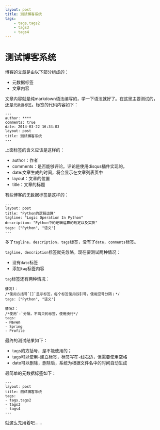 ```yaml
---
layout: post
title: 测试博客系统
tags:
    - tags,tags2
    - tags3
    - tags4
---
```

# 测试博客系统
博客的文章是由以下部分组成的：

* 元数据标签
* 文章内容

文章内容就是纯markdown语法编写的，学一下语法就好了。在这里主要测试的，还是`元数据标签`。标签的代码内容如下：

    ---
    author: ****
    comments: true
    date: 2014-03-22 16:34:03
    layout: post
    title: 测试博客系统
    ---

上面标签的含义应该是这样的：

* author：作者
* comments：是否能够评论。评论是使用disqus插件实现的。
* date:文章生成的时间，将会显示在文章列表页中
* layout：文章的位置
* title：文章的标题

有些博客的无数据标签是这样的：

    ---
    layout: post
    title: "Python的逻辑运算"
    tagline: "Logic Operation In Python"
    description: "Python中的逻辑运算的规定以及实质"
    tags: ["Python", "语义"]
    ---
多了`tagline`，`description`，`tags`标签，没有了`date`，`comments`标签。

`tagline`，`description`标签就先忽略，现在要测试两种情况：

* 没有`date`标签
* 添加`tag`标签内容

`tag`标签还有两种情况：

    情况1：
    /*使用方括号`[]`显示标签，每个标签使用双引号，使用逗号分隔；*/
    tags: ["Python", "语义"]

    情况2：
    /*使用`-`分隔，不两只的标签，使用换行*/
    tags:
    - Maven
    - Spring
    - Profile

最终的测试结果如下：

* tags的方括号，是不能使用的；
* tags可以使用`-`建立标签，标签写在`-`线右边，但需要使用空格
* date可以删除，删除后，系统为根据文件名中的时间自动生成

最简单的元数据标签如下：

    ---
    layout: post
    title: 测试博客系统
    tags:
    - tags,tags2
    - tags3
    - tags4
    ---
    
就这么先用着吧……

